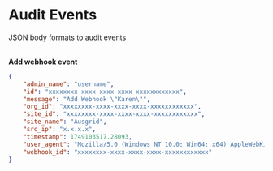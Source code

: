 # Audit Events

JSON body formats to audit events
</br></br>


**Add webhook event**

```json
{
    "admin_name": "username",
    "id": "xxxxxxxx-xxxx-xxxx-xxxx-xxxxxxxxxxxx",
    "message": "Add Webhook \"Karen\"",
    "org_id": "xxxxxxxx-xxxx-xxxx-xxxx-xxxxxxxxxxxx",
    "site_id": "xxxxxxxx-xxxx-xxxx-xxxx-xxxxxxxxxxxx",
    "site_name": "Ausgrid",
    "src_ip": "x.x.x.x",
    "timestamp": 1749103517.28093,
    "user_agent": "Mozilla/5.0 (Windows NT 10.0; Win64; x64) AppleWebKit/537.36 (KHTML, like Gecko) Chrome/137.0.0.0 Safari/537.36",
    "webhook_id": "xxxxxxxx-xxxx-xxxx-xxxx-xxxxxxxxxxxx"
}
```
